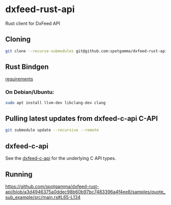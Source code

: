# dxfeed-rust-api
Rust client for DxFeed API

## Cloning
```sh
git clone --recurse-submodules git@github.com:spotgamma/dxfeed-rust-api.git
```

## Rust Bindgen
[requirements](https://rust-lang.github.io/rust-bindgen/requirements.html)
### On Debian/Ubuntu:
```sh
sudo apt install llvm-dev libclang-dev clang
```

## Pulling latest updates from dxfeed-c-api C-API
```sh
git submodule update --recursive --remote
```
## dxfeed-c-api
See the [dxfeed-c-api](https://github.com/dxFeed/dxfeed-c-api/blob/master/README.md) for the underlying C API types.

## Running
https://github.com/spotgamma/dxfeed-rust-api/blob/a3d4946375a0ddec98b60b97bc7483396a4f4ee8/samples/quote_sub_example/src/main.rs#L65-L134
